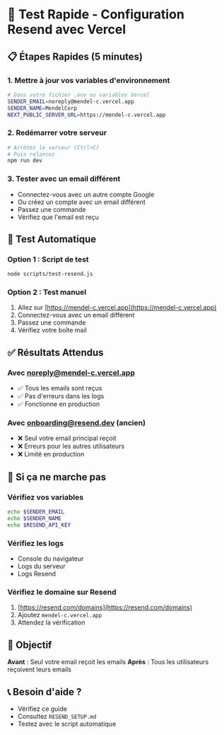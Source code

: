# 🚀 Test Rapide - Configuration Resend avec Vercel

## 📋 **Étapes Rapides (5 minutes)**

### **1. Mettre à jour vos variables d'environnement**
```bash
# Dans votre fichier .env ou variables Vercel
SENDER_EMAIL=noreply@mendel-c.vercel.app
SENDER_NAME=MendelCorp
NEXT_PUBLIC_SERVER_URL=https://mendel-c.vercel.app
```

### **2. Redémarrer votre serveur**
```bash
# Arrêtez le serveur (Ctrl+C)
# Puis relancez
npm run dev
```

### **3. Tester avec un email différent**
- Connectez-vous avec un autre compte Google
- Ou créez un compte avec un email différent
- Passez une commande
- Vérifiez que l'email est reçu

## 🧪 **Test Automatique**

### **Option 1 : Script de test**
```bash
node scripts/test-resend.js
```

### **Option 2 : Test manuel**
1. Allez sur [https://mendel-c.vercel.app](https://mendel-c.vercel.app)
2. Connectez-vous avec un email différent
3. Passez une commande
4. Vérifiez votre boîte mail

## ✅ **Résultats Attendus**

### **Avec noreply@mendel-c.vercel.app**
- ✅ Tous les emails sont reçus
- ✅ Pas d'erreurs dans les logs
- ✅ Fonctionne en production

### **Avec onboarding@resend.dev (ancien)**
- ❌ Seul votre email principal reçoit
- ❌ Erreurs pour les autres utilisateurs
- ❌ Limité en production

## 🚨 **Si ça ne marche pas**

### **Vérifiez vos variables**
```bash
echo $SENDER_EMAIL
echo $SENDER_NAME
echo $RESEND_API_KEY
```

### **Vérifiez les logs**
- Console du navigateur
- Logs du serveur
- Logs Resend

### **Vérifiez le domaine sur Resend**
1. [https://resend.com/domains](https://resend.com/domains)
2. Ajoutez `mendel-c.vercel.app`
3. Attendez la vérification

## 🎯 **Objectif**

**Avant** : Seul votre email reçoit les emails
**Après** : Tous les utilisateurs reçoivent leurs emails

## 📞 **Besoin d'aide ?**

- Vérifiez ce guide
- Consultez `RESEND_SETUP.md`
- Testez avec le script automatique
